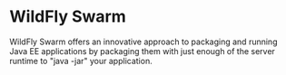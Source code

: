 # WildFly Swarm

WildFly Swarm offers an innovative approach to packaging and running Java EE applications by packaging them with just enough of the server runtime to "java -jar" your application.
